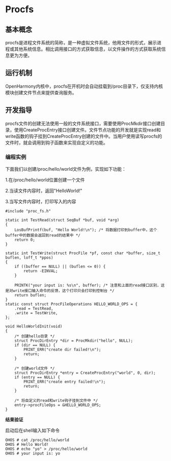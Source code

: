 # Procfs


## 基本概念

procfs是进程文件系统的简称，是一种虚拟文件系统，他用文件的形式，展示进程或其他系统信息。相比调用接口的方式获取信息，以文件操作的方式获取系统信息更为方便。


## 运行机制

OpenHarmony内核中，procfs在开机时会自动挂载到/proc目录下，仅支持内核模块创建文件节点来提供查询服务。


## 开发指导

procfs文件的创建无法使用一般的文件系统接口，需要使用ProcMkdir接口创建目录，使用CreateProcEntry接口创建文件。文件节点功能的开发就是实现read和write函数的钩子挂到CreateProcEntry创建的文件中。当用户使用读写procfs的文件时，就会调用到钩子函数来实现自定义的功能。


### 编程实例

下面我们以创建/proc/hello/world文件为例，实现如下功能：

1.在/proc/hello/world位置创建一个文件

2.当读文件内容时，返回"HelloWorld!"

3.当写文件内容时，打印写入的内容

  
```
#include "proc_fs.h"

static int TestRead(struct SeqBuf *buf, void *arg)
{
    LosBufPrintf(buf, "Hello World!\n"); /* 将数据打印到buffer中，这个buffer中的数据会返回到read的结果中 */
    return 0;
}

static int TestWrite(struct ProcFile *pf, const char *buffer, size_t buflen, loff_t *ppos)
{
    if ((buffer == NULL) || (buflen <= 0)) {
        return -EINVAL;
    }

    PRINTK("your input is: %s\n", buffer); /* 注意和上面的read接口区别，这是对write接口输入命令的反馈，这个打印只会打印到控制台 */
    return buflen;
}
static const struct ProcFileOperations HELLO_WORLD_OPS = {
    .read = TestRead,
    .write = TestWrite,
};

void HelloWorldInit(void)
{
    /* 创建hello目录 */
    struct ProcDirEntry *dir = ProcMkdir("hello", NULL);
    if (dir == NULL) {
        PRINT_ERR("create dir failed!\n");
        return;
    }

    /* 创建world文件 */
    struct ProcDirEntry *entry = CreateProcEntry("world", 0, dir);
    if (entry == NULL) {
        PRINT_ERR("create entry failed!\n");
        return;
    }

    /* 将自定义的read和write钩子挂到文件中 */
    entry->procFileOps = &HELLO_WORLD_OPS;
}
```

**结果验证**

启动后在shell输入如下命令

  
```
OHOS # cat /proc/hello/world
OHOS # Hello World!
OHOS # echo "yo" > /proc/hello/world
OHOS # your input is: yo
```
